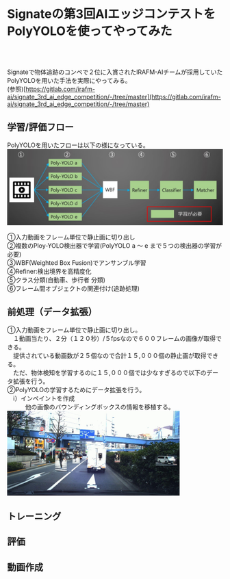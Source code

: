 # Signateの第3回AIエッジコンテストをPolyYOLOを使ってやってみた
<br>
<br>

Signateで物体追跡のコンペで２位に入賞されたIRAFM-AIチームが採用していたPolyYOLOを用いた手法を実際にやってみる。  
(参照)[https://gitlab.com/irafm-ai/signate_3rd_ai_edge_competition/-/tree/master](https://gitlab.com/irafm-ai/signate_3rd_ai_edge_competition/-/tree/master)

## 学習/評価フロー
PolyYOLOを用いたフローは以下の様になっている。  
<img src="https://github.com/takatoshi-ii/diveintocode-ml/blob/master/%E5%8D%92%E6%A5%AD%E8%AA%B2%E9%A1%8C/flow.png">

①入力動画をフレーム単位で静止画に切り出し  
②複数のPloy-YOLO検出器で学習(PolyYOLO a ～ e まで５つの検出器の学習が必要)  
③WBF(Weighted Box Fusion)でアンサンブル学習  
④Refiner:検出境界を高精度化  
⑤クラス分類(自動車、歩行者 分類)  
⑥フレーム間オブジェクトの関連付け(追跡処理)  


## 前処理（データ拡張）
①入力動画をフレーム単位で静止画に切り出し。  
　１動画当たり、２分（１２０秒）/５fpsなので６００フレームの画像が取得できる。  
 　提供されている動画数が２５個なので合計１５,０００個の静止画が取得できる。  
 　ただ、物体検知を学習するのに１５,０００個では少なすぎるので以下のデータ拡張を行う。  
②PolyYOLOの学習するためにデータ拡張を行う。  
　ⅰ）インペイントを作成  
　　　他の画像のバウンディングボックスの情報を移植する。
<img src="https://github.com/takatoshi-ii/diveintocode-ml/blob/master/%E5%8D%92%E6%A5%AD%E8%AA%B2%E9%A1%8C/124_resize.jpg" width="80%" height="80%">


## トレーニング



## 評価



## 動画作成
